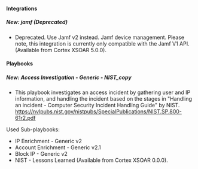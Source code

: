 
#### Integrations
##### New: jamf (Deprecated)
- Deprecated. Use Jamf v2 instead. Jamf device management. Please note, this integration is currently only compatible with the Jamf V1 API. (Available from Cortex XSOAR 5.0.0).

#### Playbooks
##### New: Access Investigation - Generic - NIST_copy
- This playbook investigates an access incident by gathering user and IP information, and handling the incident based on the stages in "Handling an incident - Computer Security Incident Handling Guide" by NIST.
https://nvlpubs.nist.gov/nistpubs/SpecialPublications/NIST.SP.800-61r2.pdf

Used Sub-playbooks:
- IP Enrichment - Generic v2
- Account Enrichment - Generic v2.1
- Block IP - Generic v2
- NIST - Lessons Learned (Available from Cortex XSOAR 0.0.0).
